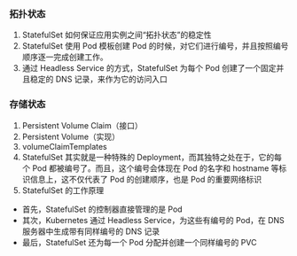### 拓扑状态

1. StatefulSet 如何保证应用实例之间“拓扑状态”的稳定性
2. StatefulSet 使用 Pod 模板创建 Pod 的时候，对它们进行编号，并且按照编号顺序逐一完成创建工作。
3. 通过 Headless Service 的方式，StatefulSet 为每个 Pod 创建了一个固定并且稳定的 DNS 记录，来作为它的访问入口

### 存储状态

1. Persistent Volume Claim（接口）
2. Persistent Volume（实现）
3. volumeClaimTemplates
4. StatefulSet 其实就是一种特殊的 Deployment，而其独特之处在于，它的每个 Pod 都被编号了。而且，这个编号会体现在 Pod 的名字和 hostname 等标识信息上，这不仅代表了 Pod 的创建顺序，也是 Pod 的重要网络标识
5. StatefulSet 的工作原理

- 首先，StatefulSet 的控制器直接管理的是 Pod
- 其次，Kubernetes 通过 Headless Service，为这些有编号的 Pod，在 DNS 服务器中生成带有同样编号的 DNS 记录
- 最后，StatefulSet 还为每一个 Pod 分配并创建一个同样编号的 PVC
